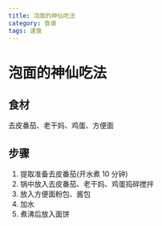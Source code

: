 ```yaml
---
title: 泡面的神仙吃法
category: 食谱
tags: 速食
---
```


# 泡面的神仙吃法

## 食材

去皮番茄、老干妈、鸡蛋、方便面

## 步骤

1. 提取准备去皮番茄(开水煮 10 分钟)
2. 锅中放入去皮番茄、老干妈、鸡蛋捣碎搅拌
3. 放入方便面粉包、酱包
4. 加水
5. 煮沸后放入面饼
